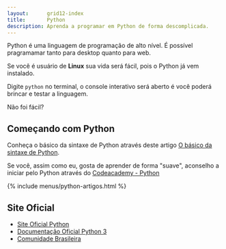 ```yaml
---
layout:      grid12-index
title:       Python
description: Aprenda a programar em Python de forma descomplicada.
---
```



Python é uma linguagem de programação de alto nível. É possível pragramamar tanto para desktop quanto para web.

Se você é usuário de __Linux__ sua vida será fácil, pois o Python já vem instalado. 

Digite `python` no terminal, o console interativo será aberto é você poderá brincar e testar a linguagem. 

Não foi fácil?


Começando com Python
---


Conheça o básico da sintaxe de Python através deste artigo [O básico da sintaxe de Python](./sintaxe-basica/).

Se você, assim como eu, gosta de aprender de forma "suave", aconselho a iniciar pelo Python através do
[Codeacademy - Python](http://www.codecademy.com/pt-BR/tracks/python-pt-BR "link-externo")


{% include menus/python-artigos.html %}


Site Oficial
---

- [Site Oficial Python](https://www.python.org/ "link-externo")
- [Documentação Oficial Python 3](https://docs.python.org/3/ "link-externo")
- [Comunidade Brasileira](http://www.python.org.br/ "link-externo")
